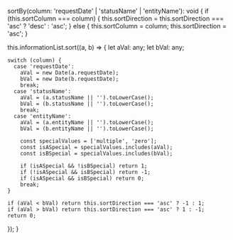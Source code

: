 sortBy(column: 'requestDate' | 'statusName' | 'entityName'): void {
  if (this.sortColumn === column) {
    this.sortDirection = this.sortDirection === 'asc' ? 'desc' : 'asc';
  } else {
    this.sortColumn = column;
    this.sortDirection = 'asc';
  }

  this.informationList.sort((a, b) => {
    let aVal: any;
    let bVal: any;

    switch (column) {
      case 'requestDate':
        aVal = new Date(a.requestDate);
        bVal = new Date(b.requestDate);
        break;
      case 'statusName':
        aVal = (a.statusName || '').toLowerCase();
        bVal = (b.statusName || '').toLowerCase();
        break;
      case 'entityName':
        aVal = (a.entityName || '').toLowerCase();
        bVal = (b.entityName || '').toLowerCase();

        const specialValues = ['multiple', 'zero'];
        const isASpecial = specialValues.includes(aVal);
        const isBSpecial = specialValues.includes(bVal);

        if (isASpecial && !isBSpecial) return 1;
        if (!isASpecial && isBSpecial) return -1;
        if (isASpecial && isBSpecial) return 0;
        break;
    }

    if (aVal < bVal) return this.sortDirection === 'asc' ? -1 : 1;
    if (aVal > bVal) return this.sortDirection === 'asc' ? 1 : -1;
    return 0;
  });
}
